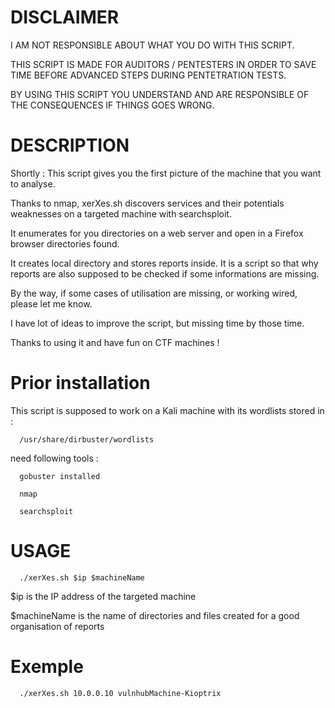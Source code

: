 # DISCLAIMER

I AM NOT RESPONSIBLE ABOUT WHAT YOU DO WITH THIS SCRIPT.

THIS SCRIPT IS MADE FOR AUDITORS / PENTESTERS IN ORDER TO SAVE TIME BEFORE ADVANCED STEPS DURING PENTETRATION TESTS.

BY USING THIS SCRIPT YOU UNDERSTAND AND ARE RESPONSIBLE OF THE CONSEQUENCES IF THINGS GOES WRONG.

# DESCRIPTION
Shortly : This script gives you the first picture of the machine that you want to analyse.

Thanks to nmap, xerXes.sh discovers services and their potentials weaknesses on a targeted machine with searchsploit. 

It enumerates for you directories on a web server and open in a Firefox browser directories found.

It creates local directory and stores reports inside. It is a script so that why reports are also supposed to be checked if some informations are missing.


By the way, if some cases of utilisation are missing, or working wired, please let me know.

I have lot of ideas to improve the script, but missing time by those time. 

Thanks to using it and have fun on CTF machines !
# Prior installation
This script is supposed to work on a Kali machine with its wordlists stored in :
      
      /usr/share/dirbuster/wordlists

need  following tools :

      gobuster installed
      
      nmap
      
      searchsploit
      
# USAGE
      ./xerXes.sh $ip $machineName

$ip is the IP address of the targeted machine

$machineName is the name of directories and files created for a good organisation of reports  

# Exemple
      ./xerXes.sh 10.0.0.10 vulnhubMachine-Kioptrix
